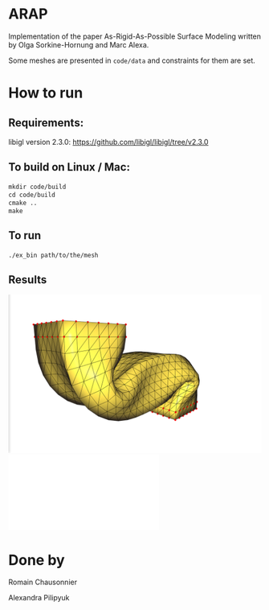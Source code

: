 # ARAP
Implementation of the paper As-Rigid-As-Possible Surface Modeling written by Olga Sorkine-Hornung and Marc Alexa.

Some meshes are presented in `code/data` and constraints for them are set.

# How to run

## Requirements:

libigl version 2.3.0: https://github.com/libigl/libigl/tree/v2.3.0 


## To build on Linux / Mac:
```
mkdir code/build
cd code/build
cmake ..
make
```

## To run
```
./ex_bin path/to/the/mesh
```

## Results

![Bent right block](report/images/folded_bar.png)
![Report](report/ARAP-Chaussonnier_Romain-Pilipyuk_Alexandra.pdf)

# Done by
Romain Chausonnier

Alexandra Pilipyuk
